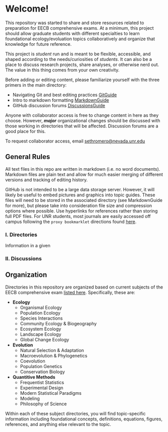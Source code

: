 # Welcome!

This repository was started to share and store resources related to preparation for EECB comprehensive exams.  At a minimum, this project should allow graduate students with different specialties to learn foundational ecology/evoluation topics collaboratively and organize that knowledge for future reference.  

This project is *student* run and is meant to be flexible, accessible, and shaped according to the needs/curiosities of *students*.  It can also be a place to discuss research projects, share analyses, or otherwise nerd out.  The value in this thing comes from your own creativity.

Before adding or editing content, please familiarize yourself with the three primers in the main directory:

+ Navigating Git and best editing practices [GitGuide](GitGuide.md) 
+ Intro to markdown formatting [MarkdownGuide](MarkdownGuide.md)  
+ GitHub discussion forums [DiscussionsGuide](DiscussionsGuide.md)

Anyone with collaborator access is free to change content in here as they choose.  However, ***major*** organizational changes should be discussed with those working in directories that will be affected.  Discussion forums are a good place for this. <br>

To request collaborator access, email sethromero@nevada.unr.edu<br>

## General Rules

All text files in this repo are written in markdown (i.e. no word documents).  Markdown files are plain text and allow for much easier merging of different versions and tracking of editing history.<br>

GitHub is not intended to be a large data storage server.  However, it will likely be useful to embed pictures and graphics into topic guides.  These files will need to be stored in the associated directory (see MarkdownGuide for more), but please take into consideration file size and compression options where possible.  Use hyperlinks for references rather than storing full PDF files.  For UNR students, most journals are easily accessed off campus following the `proxy bookmarklet` directions found [here](https://library.unr.edu/help/online-access). 

### I. Directories

Information in a given 

### II. Discussions

## Organization

Directories in this repository are organized based on current subjects of the EECB comprehensive exam [listed here](https://www.unr.edu/eecb/degrees/handbook/comp-exam). Specifically, these are:

+ **Ecology**
    + Organismal Ecology
    + Population Ecology
    + Species Interactions
    + Community Ecology & Biogeography
    + Ecosystem Ecology
    + Landscape Ecology
    + Global Change Ecology
+ **Evolution**
    + Natural Selection & Adaptation
    + Macroevolution & Phylogenetics
    + Coevolution
    + Population Genetics
    + Conservation Biology
+ **Quantitive Methods**
    + Frequentist Statistics
    + Experimental Design
    + Modern Statistical Paradigms
    + Modeling
    + Philosophy of Science

Within each of these subject directories, you will find topic-specific information including foundational concepts, definitions, equations, figures, references, and anything else relevant to the topic.  
